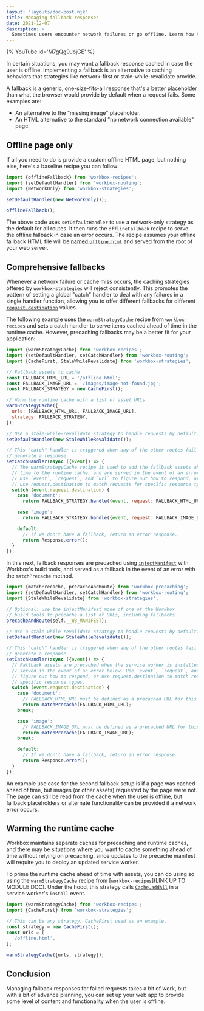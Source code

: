 ```yaml
---
layout: "layouts/doc-post.njk"
title: Managing fallback responses
date: 2021-12-07
description: >
  Sometimes users encounter network failures or go offline. Learn how to adapt to those situations and provide a fallback response.
---
```


{% YouTube id='M7gQg9JojGE' %}

In certain situations, you may want a fallback response cached in case the user is offline. Implementing a fallback is an alternative to caching behaviors that strategies like network-first or stale-while-revalidate provide.

A fallback is a generic, one-size-fits-all response that's a better placeholder than what the browser would provide by default when a request fails. Some examples are:

- An alternative to the "missing image" placeholder.
- An HTML alternative to the standard "no network connection available" page.

## Offline page only

If all you need to do is provide a custom offline HTML page, but nothing else, here's a baseline recipe you can follow:

```js
import {offlineFallback} from 'workbox-recipes';
import {setDefaultHandler} from 'workbox-routing';
import {NetworkOnly} from 'workbox-strategies';

setDefaultHandler(new NetworkOnly());

offlineFallback();
```

The above code uses `setDefaultHandler` to use a network-only strategy as the default for all routes. It then runs the `offlineFallback` recipe to serve the offline fallback in case an error occurs. The recipe assumes your offline fallback HTML file will be [named `offline.html`](/docs/workbox/reference/workbox-recipes/#method-offlineFallback) and served from the root of your web server.

## Comprehensive fallbacks

Whenever a network failure or cache miss occurs, the caching strategies offered by `workbox-strategies` will reject consistently. This promotes the pattern of setting a global "catch" handler to deal with any failures in a single handler function, allowing you to offer different fallbacks for different [`request.destination`](https://developer.mozilla.org/docs/Web/API/Request/destination) values.

The following example uses the `warmStrategyCache` recipe from `workbox-recipes` and sets a catch handler to serve items cached ahead of time in the runtime cache. However, precaching fallbacks may be a better fit for your application:

```js
import {warmStrategyCache} from 'workbox-recipes';
import {setDefaultHandler, setCatchHandler} from 'workbox-routing';
import {CacheFirst, StaleWhileRevalidate} from 'workbox-strategies';

// Fallback assets to cache
const FALLBACK_HTML_URL = '/offline.html';
const FALLBACK_IMAGE_URL = '/images/image-not-found.jpg';
const FALLBACK_STRATEGY = new CacheFirst();

// Warm the runtime cache with a list of asset URLs
warmStrategyCache({
  urls: [FALLBACK_HTML_URL, FALLBACK_IMAGE_URL],
  strategy: FALLBACK_STRATEGY,
});

// Use a stale-while-revalidate strategy to handle requests by default.
setDefaultHandler(new StaleWhileRevalidate());

// This "catch" handler is triggered when any of the other routes fail to
// generate a response.
setCatchHandler(async ({event}) => {
  // The warmStrategyCache recipe is used to add the fallback assets ahead of
  // time to the runtime cache, and are served in the event of an error below.
  // Use `event`, `request`, and `url` to figure out how to respond, or
  // use request.destination to match requests for specific resource types.
  switch (event.request.destination) {
    case 'document':
      return FALLBACK_STRATEGY.handle({event, request: FALLBACK_HTML_URL});

    case 'image':
      return FALLBACK_STRATEGY.handle({event, request: FALLBACK_IMAGE_URL});

    default:
      // If we don't have a fallback, return an error response.
      return Response.error();
  }
});
```

In this next, fallback responses are precached using [`injectManifest`](/docs/workbox/precaching-with-workbox/#precaching-with-injectmanifest) with Workbox's build tools, and served as a fallback in the event of an error with the `matchPrecache` method.

```js
import {matchPrecache, precacheAndRoute} from 'workbox-precaching';
import {setDefaultHandler, setCatchHandler} from 'workbox-routing';
import {StaleWhileRevalidate} from 'workbox-strategies';

// Optional: use the injectManifest mode of one of the Workbox
// build tools to precache a list of URLs, including fallbacks.
precacheAndRoute(self.__WB_MANIFEST);

// Use a stale-while-revalidate strategy to handle requests by default.
setDefaultHandler(new StaleWhileRevalidate());

// This "catch" handler is triggered when any of the other routes fail to
// generate a response.
setCatchHandler(async ({event}) => {
  // Fallback assets are precached when the service worker is installed, and are
  // served in the event of an error below. Use `event`, `request`, and `url` to
  // figure out how to respond, or use request.destination to match requests for
  // specific resource types.
  switch (event.request.destination) {
    case 'document':
      // FALLBACK_HTML_URL must be defined as a precached URL for this to work:
      return matchPrecache(FALLBACK_HTML_URL);
    break;

    case 'image':
      // FALLBACK_IMAGE_URL must be defined as a precached URL for this to work:
      return matchPrecache(FALLBACK_IMAGE_URL);
    break;

    default:
      // If we don't have a fallback, return an error response.
      return Response.error();
  }
});
```

An example use case for the second fallback setup is if a page was cached ahead of time, but images (or other assets) requested by the page were not. The page can still be read from the cache when the user is offline, but fallback placeholders or alternate functionality can be provided if a network error occurs.

## Warming the runtime cache

Workbox maintains separate caches for precaching and runtime caches, and there may be situations where you want to cache something ahead of time without relying on precaching, since updates to the precache manifest will require you to deploy an updated service worker.

To prime the runtime cache ahead of time with assets, you can do using so using the `warmStrategyCache` recipe from [`workbox-recipes`](LINK UP TO MODULE DOC). Under the hood, this strategy calls [`Cache.addAll`](https://developer.mozilla.org/docs/Web/API/Cache/addAll) in a service worker's `install` event.

```js
import {warmStrategyCache} from 'workbox-recipes';
import {CacheFirst} from 'workbox-strategies';

// This can be any strategy, CacheFirst used as an example.
const strategy = new CacheFirst();
const urls = [
  '/offline.html',
];

warmStrategyCache({urls, strategy});
```

## Conclusion

Managing fallback responses for failed requests takes a bit of work, but with a bit of advance planning, you can set up your web app to provide some level of content and functionality when the user is offline.
